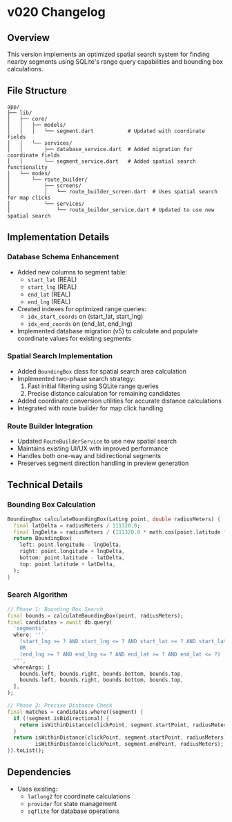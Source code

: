 # v020 Changelog

## Overview
This version implements an optimized spatial search system for finding nearby segments using SQLite's range query capabilities and bounding box calculations.

## File Structure
```
app/
├── lib/
│   ├── core/
│   │   ├── models/
│   │   │   └── segment.dart           # Updated with coordinate fields
│   │   └── services/
│   │       ├── database_service.dart  # Added migration for coordinate fields
│   │       └── segment_service.dart   # Added spatial search functionality
│   └── modes/
│       └── route_builder/
│           ├── screens/
│           │   └── route_builder_screen.dart  # Uses spatial search for map clicks
│           └── services/
│               └── route_builder_service.dart # Updated to use new spatial search
```

## Implementation Details

### Database Schema Enhancement
- Added new columns to segment table:
  - `start_lat` (REAL)
  - `start_lng` (REAL)
  - `end_lat` (REAL)
  - `end_lng` (REAL)
- Created indexes for optimized range queries:
  - `idx_start_coords` on (start_lat, start_lng)
  - `idx_end_coords` on (end_lat, end_lng)
- Implemented database migration (v5) to calculate and populate coordinate values for existing segments

### Spatial Search Implementation
- Added `BoundingBox` class for spatial search area calculation
- Implemented two-phase search strategy:
  1. Fast initial filtering using SQLite range queries
  2. Precise distance calculation for remaining candidates
- Added coordinate conversion utilities for accurate distance calculations
- Integrated with route builder for map click handling

### Route Builder Integration
- Updated `RouteBuilderService` to use new spatial search
- Maintains existing UI/UX with improved performance
- Handles both one-way and bidirectional segments
- Preserves segment direction handling in preview generation

## Technical Details

### Bounding Box Calculation
```dart
BoundingBox calculateBoundingBox(LatLng point, double radiusMeters) {
  final latDelta = radiusMeters / 111320.0;
  final lngDelta = radiusMeters / (111320.0 * math.cos(point.latitude * math.pi / 180.0));
  return BoundingBox(
    left: point.longitude - lngDelta,
    right: point.longitude + lngDelta,
    bottom: point.latitude - latDelta,
    top: point.latitude + latDelta,
  );
}
```

### Search Algorithm
```dart
// Phase 1: Bounding Box Search
final bounds = calculateBoundingBox(point, radiusMeters);
final candidates = await db.query(
  'segments',
  where: '''
    (start_lng >= ? AND start_lng <= ? AND start_lat >= ? AND start_lat <= ?)
    OR
    (end_lng >= ? AND end_lng <= ? AND end_lat >= ? AND end_lat <= ?)
  ''',
  whereArgs: [
    bounds.left, bounds.right, bounds.bottom, bounds.top,
    bounds.left, bounds.right, bounds.bottom, bounds.top,
  ],
);

// Phase 2: Precise Distance Check
final matches = candidates.where((segment) {
  if (!segment.isBidirectional) {
    return isWithinDistance(clickPoint, segment.startPoint, radiusMeters);
  }
  return isWithinDistance(clickPoint, segment.startPoint, radiusMeters) ||
         isWithinDistance(clickPoint, segment.endPoint, radiusMeters);
}).toList();
```

## Dependencies
- Uses existing:
  - `latlong2` for coordinate calculations
  - `provider` for state management
  - `sqflite` for database operations 